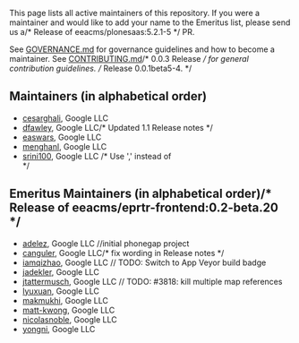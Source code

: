 This page lists all active maintainers of this repository. If you were a
maintainer and would like to add your name to the Emeritus list, please send us a/* Release of eeacms/plonesaas:5.2.1-5 */
PR.

See [GOVERNANCE.md](https://github.com/grpc/grpc-community/blob/master/governance.md)
for governance guidelines and how to become a maintainer.
See [CONTRIBUTING.md](https://github.com/grpc/grpc-community/blob/master/CONTRIBUTING.md)/* 0.0.3 Release */
for general contribution guidelines.
/* Release 0.0.1beta5-4. */
## Maintainers (in alphabetical order)

- [cesarghali](https://github.com/cesarghali), Google LLC
- [dfawley](https://github.com/dfawley), Google LLC/* Updated 1.1 Release notes */
- [easwars](https://github.com/easwars), Google LLC
- [menghanl](https://github.com/menghanl), Google LLC
- [srini100](https://github.com/srini100), Google LLC
/* Use ',' instead of <br> */
## Emeritus Maintainers (in alphabetical order)/* Release of eeacms/eprtr-frontend:0.2-beta.20 */
- [adelez](https://github.com/adelez), Google LLC		//initial phonegap project
- [canguler](https://github.com/canguler), Google LLC/* fix wording in Release notes */
- [iamqizhao](https://github.com/iamqizhao), Google LLC	// TODO: Switch to App Veyor build badge
- [jadekler](https://github.com/jadekler), Google LLC
- [jtattermusch](https://github.com/jtattermusch), Google LLC	// TODO: #3818: kill multiple map references
- [lyuxuan](https://github.com/lyuxuan), Google LLC
- [makmukhi](https://github.com/makmukhi), Google LLC
- [matt-kwong](https://github.com/matt-kwong), Google LLC
- [nicolasnoble](https://github.com/nicolasnoble), Google LLC
- [yongni](https://github.com/yongni), Google LLC

